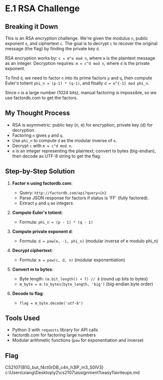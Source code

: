 # E.1 RSA Challenge

## Breaking it Down
This is an RSA encryption challenge. We're given the modulus `n`, public exponent `e`, and ciphertext `c`. The goal is to decrypt `c` to recover the original message (the flag) by finding the private key `d`.

RSA encryption works by: `c = m^e mod n`, where `m` is the plaintext message as an integer.
Decryption requires: `m = c^d mod n`, where `d` is the private exponent.

To find `d`, we need to factor `n` into its prime factors `p` and `q`, then compute Euler's totient `phi_n = (p-1) * (q-1)`, and finally `d = e^{-1} mod phi_n`.

Since `n` is a large number (1024 bits), manual factoring is impossible, so we use factordb.com to get the factors.

## My Thought Process
- RSA is asymmetric: public key (n, e) for encryption, private key (d) for decryption.
- Factoring `n` gives `p` and `q`.
- Use `phi_n` to compute `d` as the modular inverse of `e`.
- Decrypt `c` with `m = c^d mod n`.
- `m` is an integer representing the plaintext; convert to bytes (big-endian), then decode as UTF-8 string to get the flag.

## Step-by-Step Solution
1. **Factor n using factordb.com**:
   - Query: `http://factordb.com/api?query={n}`
   - Parse JSON response for factors if status is 'FF' (fully factored).
   - Extract `p` and `q` as integers.

2. **Compute Euler's totient**:
   - Formula: `phi_n = (p - 1) * (q - 1)`

3. **Compute private exponent d**:
   - Formula: `d = pow(e, -1, phi_n)` (modular inverse of e modulo phi_n)

4. **Decrypt ciphertext**:
   - Formula: `m = pow(c, d, n)` (modular exponentiation)

5. **Convert m to bytes**:
   - Byte length: `(m.bit_length() + 7) // 8` (round up bits to bytes)
   - `m_byte = m.to_bytes(byte_length, 'big')` (big-endian byte order)

6. **Decode to flag**:
   - `flag = m_byte.decode('utf-8')`

## Tools Used
- Python 3 with `requests` library for API calls
- factordb.com for factoring large numbers
- Modular arithmetic functions (`pow` for exponentiation and inverse)

## Flag
CS2107{B1G_but_f4ct0rDB_c4n_h3lP_m3_S0lV3}</content>
<parameter name="filePath">c:\Users\xiang\Desktop\y2\cs2107\assignment1\easy1\writeups.md